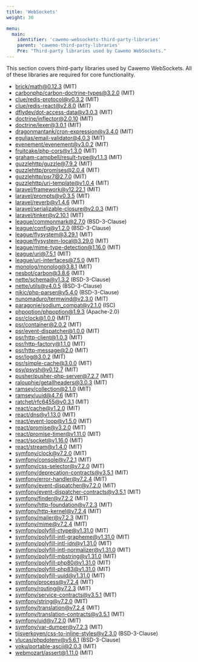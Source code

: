 ```yaml
---
title: 'WebSockets'
weight: 30

menu:
  main:
    identifier: 'cawemo-websockets-third-party-libraries'
    parent: 'cawemo-third-party-libraries'
    Pre: "Third-party libraries used by Cawemo WebSockets."
---
```


This section covers third-party libraries used by Cawemo WebSockets. All of these libraries are required for core functionality.

- [brick/math@0.12.3](https://github.com/brick/math.git) (MIT)
- [carbonphp/carbon-doctrine-types@3.2.0](https://github.com/CarbonPHP/carbon-doctrine-types.git) (MIT)
- [clue/redis-protocol@v0.3.2](https://github.com/clue/redis-protocol.git) (MIT)
- [clue/redis-react@v2.8.0](https://github.com/clue/reactphp-redis.git) (MIT)
- [dflydev/dot-access-data@v3.0.3](https://github.com/dflydev/dflydev-dot-access-data.git) (MIT)
- [doctrine/inflector@2.0.10](https://github.com/doctrine/inflector.git) (MIT)
- [doctrine/lexer@3.0.1](https://github.com/doctrine/lexer.git) (MIT)
- [dragonmantank/cron-expression@v3.4.0](https://github.com/dragonmantank/cron-expression.git) (MIT)
- [egulias/email-validator@4.0.3](https://github.com/egulias/EmailValidator.git) (MIT)
- [evenement/evenement@v3.0.2](https://github.com/igorw/evenement.git) (MIT)
- [fruitcake/php-cors@v1.3.0](https://github.com/fruitcake/php-cors.git) (MIT)
- [graham-campbell/result-type@v1.1.3](https://github.com/GrahamCampbell/Result-Type.git) (MIT)
- [guzzlehttp/guzzle@7.9.2](https://github.com/guzzle/guzzle.git) (MIT)
- [guzzlehttp/promises@2.0.4](https://github.com/guzzle/promises.git) (MIT)
- [guzzlehttp/psr7@2.7.0](https://github.com/guzzle/psr7.git) (MIT)
- [guzzlehttp/uri-template@v1.0.4](https://github.com/guzzle/uri-template.git) (MIT)
- [laravel/framework@v12.22.1](https://github.com/laravel/framework.git) (MIT)
- [laravel/prompts@v0.3.5](https://github.com/laravel/prompts.git) (MIT)
- [laravel/reverb@v1.4.6](https://github.com/laravel/reverb.git) (MIT)
- [laravel/serializable-closure@v2.0.3](https://github.com/laravel/serializable-closure.git) (MIT)
- [laravel/tinker@v2.10.1](https://github.com/laravel/tinker.git) (MIT)
- [league/commonmark@2.7.0](https://github.com/thephpleague/commonmark.git) (BSD-3-Clause)
- [league/config@v1.2.0](https://github.com/thephpleague/config.git) (BSD-3-Clause)
- [league/flysystem@3.29.1](https://github.com/thephpleague/flysystem.git) (MIT)
- [league/flysystem-local@3.29.0](https://github.com/thephpleague/flysystem-local.git) (MIT)
- [league/mime-type-detection@1.16.0](https://github.com/thephpleague/mime-type-detection.git) (MIT)
- [league/uri@7.5.1](https://github.com/thephpleague/uri.git) (MIT)
- [league/uri-interfaces@7.5.0](https://github.com/thephpleague/uri-interfaces.git) (MIT)
- [monolog/monolog@3.8.1](https://github.com/Seldaek/monolog.git) (MIT)
- [nesbot/carbon@3.8.6](https://github.com/CarbonPHP/carbon.git) (MIT)
- [nette/schema@v1.3.2](https://github.com/nette/schema.git) (BSD-3-Clause)
- [nette/utils@v4.0.5](https://github.com/nette/utils.git) (BSD-3-Clause)
- [nikic/php-parser@v5.4.0](https://github.com/nikic/PHP-Parser.git) (BSD-3-Clause)
- [nunomaduro/termwind@v2.3.0](https://github.com/nunomaduro/termwind.git) (MIT)
- [paragonie/sodium_compat@v2.1.0](https://github.com/paragonie/sodium_compat.git) (ISC)
- [phpoption/phpoption@1.9.3](https://github.com/schmittjoh/php-option.git) (Apache-2.0)
- [psr/clock@1.0.0](https://github.com/php-fig/clock.git) (MIT)
- [psr/container@2.0.2](https://github.com/php-fig/container.git) (MIT)
- [psr/event-dispatcher@1.0.0](https://github.com/php-fig/event-dispatcher.git) (MIT)
- [psr/http-client@1.0.3](https://github.com/php-fig/http-client.git) (MIT)
- [psr/http-factory@1.1.0](https://github.com/php-fig/http-factory.git) (MIT)
- [psr/http-message@2.0](https://github.com/php-fig/http-message.git) (MIT)
- [psr/log@3.0.2](https://github.com/php-fig/log.git) (MIT)
- [psr/simple-cache@3.0.0](https://github.com/php-fig/simple-cache.git) (MIT)
- [psy/psysh@v0.12.7](https://github.com/bobthecow/psysh.git) (MIT)
- [pusher/pusher-php-server@7.2.7](https://github.com/pusher/pusher-http-php.git) (MIT)
- [ralouphie/getallheaders@3.0.3](https://github.com/ralouphie/getallheaders.git) (MIT)
- [ramsey/collection@2.1.0](https://github.com/ramsey/collection.git) (MIT)
- [ramsey/uuid@4.7.6](https://github.com/ramsey/uuid.git) (MIT)
- [ratchet/rfc6455@v0.3.1](https://github.com/ratchetphp/RFC6455.git) (MIT)
- [react/cache@v1.2.0](https://github.com/reactphp/cache.git) (MIT)
- [react/dns@v1.13.0](https://github.com/reactphp/dns.git) (MIT)
- [react/event-loop@v1.5.0](https://github.com/reactphp/event-loop.git) (MIT)
- [react/promise@v3.2.0](https://github.com/reactphp/promise.git) (MIT)
- [react/promise-timer@v1.11.0](https://github.com/reactphp/promise-timer.git) (MIT)
- [react/socket@v1.16.0](https://github.com/reactphp/socket.git) (MIT)
- [react/stream@v1.4.0](https://github.com/reactphp/stream.git) (MIT)
- [symfony/clock@v7.2.0](https://github.com/symfony/clock.git) (MIT)
- [symfony/console@v7.2.1](https://github.com/symfony/console.git) (MIT)
- [symfony/css-selector@v7.2.0](https://github.com/symfony/css-selector.git) (MIT)
- [symfony/deprecation-contracts@v3.5.1](https://github.com/symfony/deprecation-contracts.git) (MIT)
- [symfony/error-handler@v7.2.4](https://github.com/symfony/error-handler.git) (MIT)
- [symfony/event-dispatcher@v7.2.0](https://github.com/symfony/event-dispatcher.git) (MIT)
- [symfony/event-dispatcher-contracts@v3.5.1](https://github.com/symfony/event-dispatcher-contracts.git) (MIT)
- [symfony/finder@v7.2.2](https://github.com/symfony/finder.git) (MIT)
- [symfony/http-foundation@v7.2.3](https://github.com/symfony/http-foundation.git) (MIT)
- [symfony/http-kernel@v7.2.4](https://github.com/symfony/http-kernel.git) (MIT)
- [symfony/mailer@v7.2.3](https://github.com/symfony/mailer.git) (MIT)
- [symfony/mime@v7.2.4](https://github.com/symfony/mime.git) (MIT)
- [symfony/polyfill-ctype@v1.31.0](https://github.com/symfony/polyfill-ctype.git) (MIT)
- [symfony/polyfill-intl-grapheme@v1.31.0](https://github.com/symfony/polyfill-intl-grapheme.git) (MIT)
- [symfony/polyfill-intl-idn@v1.31.0](https://github.com/symfony/polyfill-intl-idn.git) (MIT)
- [symfony/polyfill-intl-normalizer@v1.31.0](https://github.com/symfony/polyfill-intl-normalizer.git) (MIT)
- [symfony/polyfill-mbstring@v1.31.0](https://github.com/symfony/polyfill-mbstring.git) (MIT)
- [symfony/polyfill-php80@v1.31.0](https://github.com/symfony/polyfill-php80.git) (MIT)
- [symfony/polyfill-php83@v1.31.0](https://github.com/symfony/polyfill-php83.git) (MIT)
- [symfony/polyfill-uuid@v1.31.0](https://github.com/symfony/polyfill-uuid.git) (MIT)
- [symfony/process@v7.2.4](https://github.com/symfony/process.git) (MIT)
- [symfony/routing@v7.2.3](https://github.com/symfony/routing.git) (MIT)
- [symfony/service-contracts@v3.5.1](https://github.com/symfony/service-contracts.git) (MIT)
- [symfony/string@v7.2.0](https://github.com/symfony/string.git) (MIT)
- [symfony/translation@v7.2.4](https://github.com/symfony/translation.git) (MIT)
- [symfony/translation-contracts@v3.5.1](https://github.com/symfony/translation-contracts.git) (MIT)
- [symfony/uid@v7.2.0](https://github.com/symfony/uid.git) (MIT)
- [symfony/var-dumper@v7.2.3](https://github.com/symfony/var-dumper.git) (MIT)
- [tijsverkoyen/css-to-inline-styles@v2.3.0](https://github.com/tijsverkoyen/CssToInlineStyles.git) (BSD-3-Clause)
- [vlucas/phpdotenv@v5.6.1](https://github.com/vlucas/phpdotenv.git) (BSD-3-Clause)
- [voku/portable-ascii@2.0.3](https://github.com/voku/portable-ascii.git) (MIT)
- [webmozart/assert@1.11.0](https://github.com/webmozarts/assert.git) (MIT)